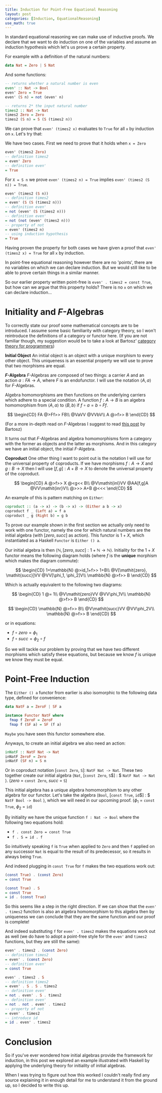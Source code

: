 ```yaml
---
title: Induction for Point-Free Equational Reasoning
layout: post
categories: [Induction, EquationalReasoning]
use_math: true
---
```


In standard equational reasoning we can make use of inductive proofs. We declare that we want to do induction on one of the variables and assume an induction hypothesis which let's us prove a certain property.

For example with a definition of the natural numbers:

```haskell
data Nat = Zero | S Nat
```

And some functions:

```haskell
-- returns whether a natural number is even
even' :: Nat -> Bool
even' Zero = True
even' (S n) = not (even' n)

-- returns 2* the input natural number
times2 :: Nat -> Nat
times2 Zero = Zero
times2 (S n) = S (S (times2 n))
```

We can prove that `even' (times2 x)` evaluates to `True` for all `x` by induction on `x`. Let's try that:

We have two cases. First we need to prove that it holds when `x = Zero`

```haskell
even' (times2 Zero)
-- definition times2
= even' Zero
-- definition even'
= True
```

For `X = S n` we prove `even' (times2 n) = True` implies `even' (times2 (S n)) = True`.

```haskell
even' (times2 (S n))
-- definition times2
= even' (S (S (times2 n)))
-- definition even'
= not (even' (S (times2 n)))
-- definition even'
= not (not (even' (times2 n)))
-- property of not
= even' (times2 n)
-- using induction hypothesis
= True
```

Having proven the property for both cases we have given a proof that `even' (times2 x) = True` for all `x` by induction.

In point-free equational reasoning however there are no 'points', there are no variables on which we can declare induction. But we would still like to be able to prove certain things in a similar manner.

So our earlier property written point-free is `even' . times2 = const True`, but how can we argue that this property holds? There is no `x` on which we can declare induction...

# Initiality and $F$-Algebras

To correctly state our proof some mathematical concepts are to be introduced. I assume some basic familiarity with category theory, so I won't reintroduce the definitions of a category or functor here. (If you are not familiar though, my suggestion would be to take a look at Bartosz' [category theory for programmers](https://bartoszmilewski.com/2014/10/28/category-theory-for-programmers-the-preface/))

**Initial Object** An initial object is an object with a unique morphism to every other object. This uniqueness is an essential property we will use to prove that two morphisms are equal.

**$F$-Algebra** $F$-Algebras are composed of two things: a carrier $A$ and an action $a : FA \rightarrow A$, where $F$ is an endofunctor. I will use the notation $\langle A, a \rangle$ for $F$-Algebras.

Algebra homomorphisms are then functions on the underlying carriers which adhere to a special condition. A function $f : A \rightarrow B$ is an algebra homomorphism from $\langle A, a \rangle$ to $\langle B, b \rangle$ if $f \circ a = b \circ Ff$.

$$
\begin{CD}
FA @>Ff>> FB\\
@VaVV @VVbV\\
A @>f>> B
\end{CD}
$$

(For a more in-depth read on $F$-Algebras I suggest to read [this post](https://www.schoolofhaskell.com/user/bartosz/understanding-algebras) by Bartosz)

It turns out that $F$-Algebras and algebra homomorphisms form a category with the former as objects and the latter as morphisms. And in this category we have an initial object, the initial $F$-Algebra.

**Coproduct** One other thing I want to point out is the notation I will use for the universal property of coproducts. If we have morphisms $f : A \rightarrow X$ and $g : B \rightarrow X$ then I will use $[f, g] : A + B \rightarrow X$ to denote the universal property of the coproduct.

$$
\begin{CD}
A @>f>> X @<g<< B\\
@V\mathit{inl}VV @AA[f,g]A @VV\mathit{inr}V\\
@>>> A+B @<<<
\end{CD}
$$

An example of this is pattern matching on `Either`:

```haskell
coproduct :: (a -> x) -> (b -> x) -> (Either a b -> x)
coproduct f _ (Left a) = f a
coproduct _ g (Right b) = g b
```

To prove our example shown in the first section we actually only need to work with one functor, namely the one for which natural numbers are the initial algebra (with $[\mathit{zero}, \mathit{succ}]$ as action). This functor is $1 + X$, which instantiated as a Haskell `Functor` is `Either () a`.

Our initial algebra is then $\langle\mathbb{N}, [\mathit{zero}, \mathit{succ}] : 1 + \mathbb{N} \rightarrow \mathbb{N} \rangle$. Initiality for the $1 + X$ functor means the following diagram holds (where $f$ is the **unique** morphism which makes the diagram commute):

$$
\begin{CD}
1+\mathbb{N} @>id_1+f>> 1+B\\
@V[\mathit{zero}, \mathit{succ}]VV @VV[\phi_1, \phi_2]V\\
\mathbb{N} @>f>> B
\end{CD}
$$

Which is actually equivalent to the following two diagrams:

$$
\begin{CD}
1 @= 1\\
@V\mathit{zero}VV @VV\phi_1V\\
\mathbb{N} @>f>> B
\end{CD}
$$

$$
\begin{CD}
\mathbb{N} @>f>> B\\
@V\mathit{succ}VV @VV\phi_2V\\
\mathbb{N} @>f>> B
\end{CD}
$$

or in equations:

* $f \circ \mathit{zero} = \phi_1$
* $f \circ \mathit{succ} = \phi_2 \circ f$

So we will tackle our problem by proving that we have two different morphisms which satisfy these equations, but because we know $f$ is unique we know they must be equal.

# Point-Free Induction

The `Either () a` functor from earlier is also isomorphic to the following data type, defined for convenience:

```haskell
data NatF a = ZeroF | SF a

instance Functor NatF where
  fmap f ZeroF = ZeroF
  fmap f (SF a) = SF (f a)
```

`Maybe` you have seen this functor somewhere else.

Anyways, to create an initial algebra we also need an action:

```haskell
inNatF :: NatF Nat -> Nat
inNatF ZeroF = Zero
inNatF (SF n) = S n
```

Or in coproduct notation $[$`const Zero`, `S`$] :$ `NatF Nat -> Nat`. These two together create our initial algebra $\langle$`Nat`, $[$`const Zero`, `S`$] : $ `NatF Nat -> Nat` $\rangle$. ($\mathit{zero}$ = `const Zero`, $\mathit{succ}$ = `S`)

This initial algebra has a unique algebra homomorphism to any other algebra for our functor. Let's take the algebra $\langle$`Bool`, $[$`const True`, `id`$] : $ `NatF Bool -> Bool` $\rangle$, which we will need in our upcoming proof. ($\phi_1$ = `const True`, $\phi_2$ = `id`)

By initiality we have the unique function `f : Nat -> Bool` where the following two equations hold:

* `f . const Zero = const True`
* `f . S = id . f`

So intuitively speaking `f` is `True` when applied to `Zero` and then `f` applied on any successor `Nat` is equal to the result of its predecessor, so it results in always being `True`.

And indeed plugging in `const True` for `f` makes the two equations work out:

```haskell
(const True) . (const Zero)
= const True
```

```haskell
(const True) . S
= const True
= id . (const True)
```

So this seems like a step in the right direction. If we can show that the `even' . times2` function is also an algebra homomorphism to this algebra then by uniqueness we can conclude that they are the same function and our proof is complete!

And indeed substituting `f` for `even' . times2` makes the equations work out as well (we do have to adopt a point-free style for the `even'` and `times2` functions, but they are still the same):

```haskell
even' . times2 . (const Zero)
-- definition times2
= even' . (const Zero)
-- definition even'
= const True
```

```haskell
even' . times2 . S
-- definition times2
= even' . S . S . times2
-- definition even'
= not . even' . S . times2
-- definition even'
= not . not . even' . times2
-- property of not
= even' . times2
-- introduce id
= id . even' . times2
```

# Conclusion

So if you've ever wondered how initial algebras provide the framework for induction, in this post we explored an example illustrated with Haskell by applying the underlying theory for initiality of initial algebras.

When I was trying to figure out how this worked I couldn't really find any source explaining it in enough detail for me to understand it from the ground up, so I decided to write this up.
